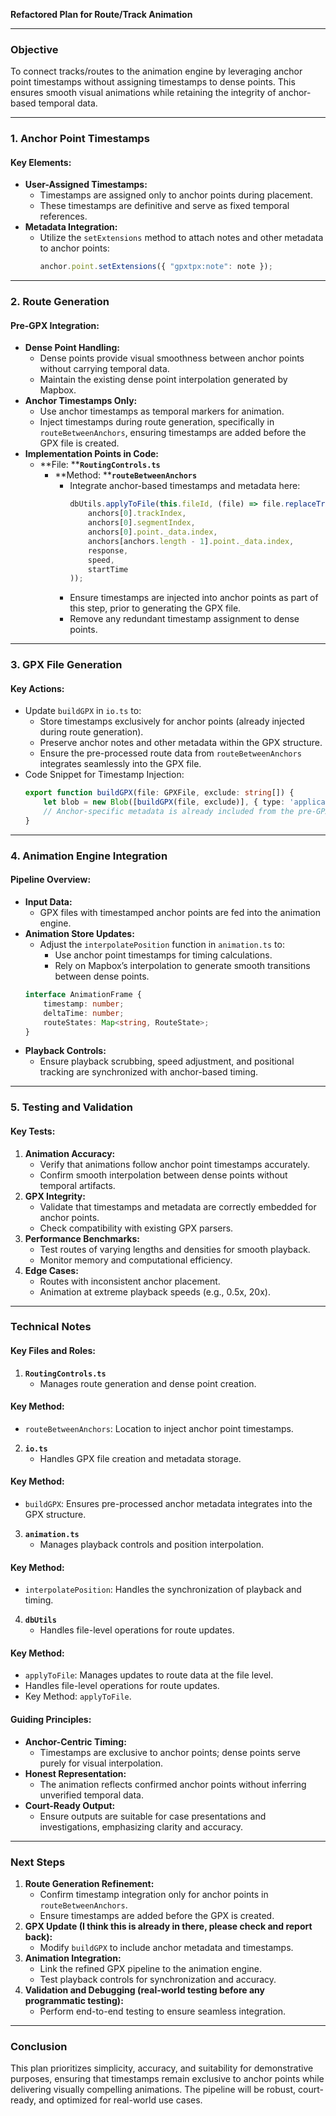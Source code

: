 **Refactored Plan for Route/Track Animation**

---

### **Objective**

To connect tracks/routes to the animation engine by leveraging anchor point timestamps without assigning timestamps to dense points. This ensures smooth visual animations while retaining the integrity of anchor-based temporal data.

---

### **1. Anchor Point Timestamps**

#### **Key Elements:**

- **User-Assigned Timestamps:**
  - Timestamps are assigned only to anchor points during placement.
  - These timestamps are definitive and serve as fixed temporal references.
- **Metadata Integration:**
  - Utilize the `setExtensions` method to attach notes and other metadata to anchor points:
    ```typescript
    anchor.point.setExtensions({ "gpxtpx:note": note });
    ```

---

### **2. Route Generation**

#### **Pre-GPX Integration:**

- **Dense Point Handling:**
  - Dense points provide visual smoothness between anchor points without carrying temporal data.
  - Maintain the existing dense point interpolation generated by Mapbox.
- **Anchor Timestamps Only:**
  - Use anchor timestamps as temporal markers for animation.
  - Inject timestamps during route generation, specifically in `routeBetweenAnchors`, ensuring timestamps are added before the GPX file is created.
- **Implementation Points in Code:**
  - \*\*File: \*\***`RoutingControls.ts`**
    - \*\*Method: \*\***`routeBetweenAnchors`**
      - Integrate anchor-based timestamps and metadata here:
        ```typescript
        dbUtils.applyToFile(this.fileId, (file) => file.replaceTrackPoints(
            anchors[0].trackIndex,
            anchors[0].segmentIndex,
            anchors[0].point._data.index,
            anchors[anchors.length - 1].point._data.index,
            response,
            speed,
            startTime
        ));
        ```
      - Ensure timestamps are injected into anchor points as part of this step, prior to generating the GPX file.
      - Remove any redundant timestamp assignment to dense points.

---

### **3. GPX File Generation**

#### **Key Actions:**

- Update `buildGPX` in `io.ts` to:
  - Store timestamps exclusively for anchor points (already injected during route generation).
  - Preserve anchor notes and other metadata within the GPX structure.
  - Ensure the pre-processed route data from `routeBetweenAnchors` integrates seamlessly into the GPX file.
- Code Snippet for Timestamp Injection:
  ```typescript
  export function buildGPX(file: GPXFile, exclude: string[]) {
      let blob = new Blob([buildGPX(file, exclude)], { type: 'application/gpx+xml' });
      // Anchor-specific metadata is already included from the pre-GPX processing
  }
  ```

---

### **4. Animation Engine Integration**

#### **Pipeline Overview:**

- **Input Data:**
  - GPX files with timestamped anchor points are fed into the animation engine.
- **Animation Store Updates:**
  - Adjust the `interpolatePosition` function in `animation.ts` to:
    - Use anchor point timestamps for timing calculations.
    - Rely on Mapbox’s interpolation to generate smooth transitions between dense points.
  ```typescript
  interface AnimationFrame {
      timestamp: number;
      deltaTime: number;
      routeStates: Map<string, RouteState>;
  }
  ```
- **Playback Controls:**
  - Ensure playback scrubbing, speed adjustment, and positional tracking are synchronized with anchor-based timing.

---

### **5. Testing and Validation**

#### **Key Tests:**

1. **Animation Accuracy:**
   - Verify that animations follow anchor point timestamps accurately.
   - Confirm smooth interpolation between dense points without temporal artifacts.
2. **GPX Integrity:**
   - Validate that timestamps and metadata are correctly embedded for anchor points.
   - Check compatibility with existing GPX parsers.
3. **Performance Benchmarks:**
   - Test routes of varying lengths and densities for smooth playback.
   - Monitor memory and computational efficiency.
4. **Edge Cases:**
   - Routes with inconsistent anchor placement.
   - Animation at extreme playback speeds (e.g., 0.5x, 20x).

---

### **Technical Notes**

#### **Key Files and Roles:**

1. **`RoutingControls.ts`**
   - Manages route generation and dense point creation.

#### **Key Method:**
   - `routeBetweenAnchors`: Location to inject anchor point timestamps.

2. **`io.ts`**
   - Handles GPX file creation and metadata storage.

#### **Key Method:**
   - `buildGPX`: Ensures pre-processed anchor metadata integrates into the GPX structure.

3. **`animation.ts`**
   - Manages playback controls and position interpolation.

#### **Key Method:**
   - `interpolatePosition`: Handles the synchronization of playback and timing.

4. **`dbUtils`**
   - Handles file-level operations for route updates.

#### **Key Method:**
   - `applyToFile`: Manages updates to route data at the file level.
   - Handles file-level operations for route updates.
   - Key Method: `applyToFile`.

#### **Guiding Principles:**

- **Anchor-Centric Timing:**
  - Timestamps are exclusive to anchor points; dense points serve purely for visual interpolation.
- **Honest Representation:**
  - The animation reflects confirmed anchor points without inferring unverified temporal data.
- **Court-Ready Output:**
  - Ensure outputs are suitable for case presentations and investigations, emphasizing clarity and accuracy.

---

### **Next Steps**

1. **Route Generation Refinement:**
   - Confirm timestamp integration only for anchor points in `routeBetweenAnchors`.
   - Ensure timestamps are added before the GPX is created.
2. **GPX Update (I think this is already in there, please check and report back):**
   - Modify `buildGPX` to include anchor metadata and timestamps.
3. **Animation Integration:**
   - Link the refined GPX pipeline to the animation engine.
   - Test playback controls for synchronization and accuracy.
4. **Validation and Debugging (real-world testing before any programmatic testing):**
   - Perform end-to-end testing to ensure seamless integration.

---

### **Conclusion**

This plan prioritizes simplicity, accuracy, and suitability for demonstrative purposes, ensuring that timestamps remain exclusive to anchor points while delivering visually compelling animations. The pipeline will be robust, court-ready, and optimized for real-world use cases.

